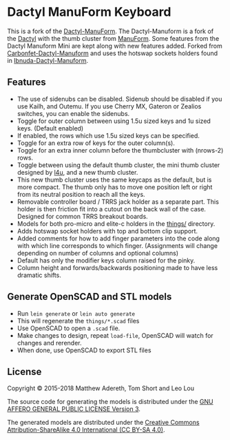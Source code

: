 # Dactyl ManuForm Keyboard

This is a fork of the [Dactyl-ManuForm](https://github.com/tshort/dactyl-keyboard). The Dactyl-Manuform is a fork of the [Dactyl](https://github.com/adereth/dactyl-keyboard) with the thumb cluster from [ManuForm](https://github.com/jeffgran/ManuForm). Some features from the Dactyl Manuform Mini are kept along with new features added. Forked from [Carbonfet-Dactyl-Manuform](https://github.com/carbonfet/dactyl-manuform) and uses the hotswap sockets holders found in [Ibnuda-Dactyl-Manuform](https://github.com/ibnuda/dactyl-keyboard).

## Features

- The use of sidenubs can be disabled. Sidenub should be disabled if you use Kailh, and Outemu. If you use Cherry MX, Gateron or Zealios switches, you can enable the sidenubs.
- Toggle for outer column between using 1.5u sized keys and 1u sized keys. (Default enabled)
- If enabled, the rows which use 1.5u sized keys can be specified.
- Toggle for an extra row of keys for the outer column(s).
- Toggle for an extra inner column before the thumbcluster with (nrows-2) rows.
- Toggle between using the default thumb cluster, the mini thumb cluster designed by [l4u](https://github.com/l4u/dactyl-manuform-mini-keyboard), and a new thumb cluster.
- This new thumb cluster uses the same keycaps as the default, but is more compact. The thumb only has to move one position left or right from its neutral position to reach all the keys. 
- Removable controller board / TRRS jack holder as a separate part. This holder is then friction fit into a cutout on the back wall of the case. Designed for common TRRS breakout boards. 
- Models for both pro-micro and elite-c holders in the [things/](things/) directory. 
- Adds hotswap socket holders with top and bottom clip support.
- Added comments for how to add finger parameters into the code along with which line corresponds to which finger. (Assignments will change depending on number of columns and optional columns)
- Default has only the modifier keys column raised for the pinky.
- Column height and forwards/backwards positioning made to have less dramatic shifts.

## Generate OpenSCAD and STL models

* Run `lein generate` or `lein auto generate`
* This will regenerate the `things/*.scad` files
* Use OpenSCAD to open a `.scad` file.
* Make changes to design, repeat `load-file`, OpenSCAD will watch for changes and rerender.
* When done, use OpenSCAD to export STL files



## License

Copyright © 2015-2018 Matthew Adereth, Tom Short and Leo Lou

The source code for generating the models is distributed under the [GNU AFFERO GENERAL PUBLIC LICENSE Version 3](LICENSE).

The generated models are distributed under the [Creative Commons Attribution-ShareAlike 4.0 International (CC BY-SA 4.0)](LICENSE-models).
